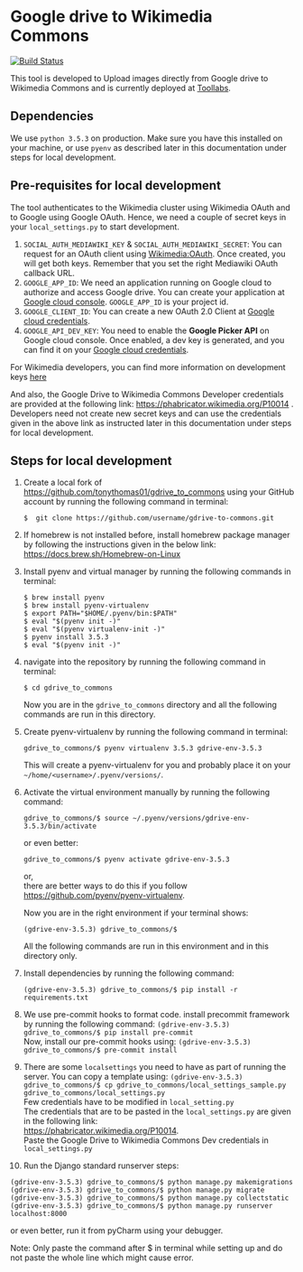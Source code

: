# Google drive to Wikimedia Commons

[![Build Status](https://travis-ci.org/tonythomas01/gdrive-to-commons.svg?branch=master)](https://travis-ci.org/tonythomas01/gdrive-to-commons)

This tool is developed to Upload images directly from Google drive to Wikimedia Commons and is currently deployed at [Toollabs](https://tools.wmflabs.org/google-drive-photos-to-commons/).

## Dependencies

We use `python 3.5.3` on production. Make sure you have this installed on
your machine, or use `pyenv` as described later in this documentation under steps for local development.

## Pre-requisites for local development 

The tool authenticates to the Wikimedia cluster using Wikimedia OAuth and to Google using Google OAuth. Hence, we need a couple of secret keys in your `local_settings.py` to start development. 
1. `SOCIAL_AUTH_MEDIAWIKI_KEY` & `SOCIAL_AUTH_MEDIAWIKI_SECRET`: You can request for an OAuth client using [Wikimedia:OAuth](https://www.mediawiki.org/wiki/OAuth/For_Developers). Once created, you will get both keys. Remember that you set the right Mediawiki OAuth callback URL. 
2. `GOOGLE_APP_ID`: We need an application running on Google cloud to authorize and access Google drive. You can create your application at [Google cloud console](https://console.cloud.google.com/). `GOOGLE_APP_ID` is your project id. 
3. `GOOGLE_CLIENT_ID`: You can create a new OAuth 2.0 Client at [Google cloud credentials](https://console.cloud.google.com/apis/credentials). 
4. `GOOGLE_API_DEV_KEY`: You need to enable the **Google Picker API** on Google cloud console. Once enabled, a dev key is generated, and you can find it on your [Google cloud credentials](https://console.cloud.google.com/apis/credentials).

For Wikimedia developers, you can find more information on development keys [here](https://phabricator.wikimedia.org/T235969)

And also, the Google Drive to Wikimedia Commons Developer credentials are provided at the following link:
https://phabricator.wikimedia.org/P10014 . <br/>
Developers need not create new secret keys and can use the credentials given in the above link as instructed later in this documentation under steps for local development.
## Steps for local development

1. Create a local fork of https://github.com/tonythomas01/gdrive_to_commons using your GitHub account by running the          following command in terminal:
   ```
   $  git clone https://github.com/username/gdrive-to-commons.git
   ```
   
2. If homebrew is not installed before, install homebrew package manager by following the instructions given in      the below link: <br/>
   https://docs.brew.sh/Homebrew-on-Linux   
   
3. Install pyenv and virtual manager by running the following commands in terminal: 
   ```
   $ brew install pyenv
   $ brew install pyenv-virtualenv
   $ export PATH="$HOME/.pyenv/bin:$PATH"   
   $ eval "$(pyenv init -)"
   $ eval "$(pyenv virtualenv-init -)"
   $ pyenv install 3.5.3
   $ eval "$(pyenv init -)"
   ```
   
4. navigate into the repository by running the following command in terminal: 
   ```
   $ cd gdrive_to_commons   
   ```
   Now you are in the `gdrive_to_commons` directory and all the following commands are run in this directory.
   
5. Create pyenv-virtualenv by running the following command in terminal:
   ```
   gdrive_to_commons/$ pyenv virtualenv 3.5.3 gdrive-env-3.5.3   
   ```
   This will create a pyenv-virtualenv for you and probably place it on your `~/home/<username>/.pyenv/versions/`.   
6. Activate the virtual environment manually by running the following command:   
   ```
   gdrive_to_commons/$ source ~/.pyenv/versions/gdrive-env-3.5.3/bin/activate
   ```
   or even better:
   ```
   gdrive_to_commons/$ pyenv activate gdrive-env-3.5.3
   ```
   or, <br/>
   there are better ways to do this if you follow https://github.com/pyenv/pyenv-virtualenv.
   
   Now you are in the right environment if your terminal shows:
   ```
   (gdrive-env-3.5.3) gdrive_to_commons/$
   ```
   All the following commands are run in this environment and in this directory only.
   
7. Install dependencies by running the following command:
   ```
   (gdrive-env-3.5.3) gdrive_to_commons/$ pip install -r requirements.txt
   ```
8. We use pre-commit hooks to format code. install precommit framework by running the following command:
   `(gdrive-env-3.5.3) gdrive_to_commons/$ pip install pre-commit`<br/>
   Now, install our pre-commit hooks using: 
   `(gdrive-env-3.5.3) gdrive_to_commons/$ pre-commit install`
   
9. There are some `localsettings` you need to have as part of running the server. You can copy a template using:
   `(gdrive-env-3.5.3) gdrive_to_commons/$ cp gdrive_to_commons/local_settings_sample.py        gdrive_to_commons/local_settings.py` <br/>
   Few credentials have to be modified in `local_setting.py` <br/>
   The credentials that are to be pasted in the `local_settings.py` are given in the following link:<br/>
   https://phabricator.wikimedia.org/P10014. <br/>
   Paste the Google Drive to Wikimedia Commons Dev credentials in `local_settings.py`

10. Run the Django standard runserver steps:
   ```
   (gdrive-env-3.5.3) gdrive_to_commons/$ python manage.py makemigrations
   (gdrive-env-3.5.3) gdrive_to_commons/$ python manage.py migrate
   (gdrive-env-3.5.3) gdrive_to_commons/$ python manage.py collectstatic
   (gdrive-env-3.5.3) gdrive_to_commons/$ python manage.py runserver localhost:8000
   ```
   or even better, run it from pyCharm using your debugger.
   
Note: Only paste the command after $ in terminal while setting up and do not paste the whole line which might cause error.    
